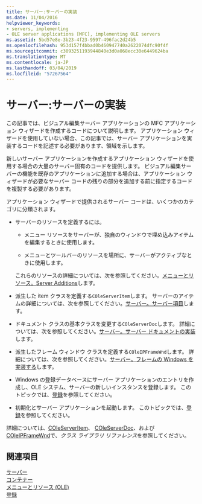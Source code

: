 ```yaml
---
title: サーバー:サーバーの実装
ms.date: 11/04/2016
helpviewer_keywords:
- servers, implementing
- OLE server applications [MFC], implementing OLE servers
ms.assetid: 5bd57e8e-3b23-4f23-9597-496fac2d24b5
ms.openlocfilehash: 953d157f4bbad0b460947740a2622074dfc90f4f
ms.sourcegitcommit: c3093251193944840e3d0a068ecc30e6449624ba
ms.translationtype: MT
ms.contentlocale: ja-JP
ms.lasthandoff: 03/04/2019
ms.locfileid: "57267564"
---
```

# <a name="servers-implementing-a-server"></a>サーバー:サーバーの実装

この記事では、ビジュアル編集サーバー アプリケーションの MFC アプリケーション ウィザードを作成するコードについて説明します。 アプリケーション ウィザードを使用していない場合、この記事では、サーバー アプリケーションを実装するコードを記述する必要があります、領域を示します。

新しいサーバー アプリケーションを作成するアプリケーション ウィザードを使用する場合の大量のサーバー固有のコードを提供します。 ビジュアル編集サーバーの機能を既存のアプリケーションに追加する場合は、アプリケーション ウィザードが必要なサーバー コードの残りの部分を追加する前に指定するコードを複製する必要があります。

アプリケーション ウィザードで提供されるサーバー コードは、いくつかのカテゴリに分類されます。

- サーバーのリソースを定義するには。

  - メニュー リソースをサーバーが、独自のウィンドウで埋め込みアイテムを編集するときに使用します。

  - メニューとツールバーのリソースを場所に、サーバーがアクティブなときに使用します。

  これらのリソースの詳細については、次を参照してください。[メニューとリソース。Server Additions](../mfc/menus-and-resources-server-additions.md)します。

- 派生した item クラスを定義する`COleServerItem`します。 サーバーのアイテムの詳細については、次を参照してください。[サーバー。サーバー項目](../mfc/servers-server-items.md)します。

- ドキュメント クラスの基本クラスを変更する`COleServerDoc`します。 詳細については、次を参照してください。[サーバー。サーバー ドキュメントの実装](../mfc/servers-implementing-server-documents.md)します。

- 派生したフレーム ウィンドウ クラスを定義する`COleIPFrameWnd`します。 詳細については、次を参照してください。[サーバー。フレームの Windows を実装する](../mfc/servers-implementing-in-place-frame-windows.md)します。

- Windows の登録データベースにサーバー アプリケーションのエントリを作成し、OLE システム、サーバーの新しいインスタンスを登録します。 このトピックでは、[登録](../mfc/registration.md)を参照してください。

- 初期化とサーバー アプリケーションを起動します。 このトピックでは、[登録](../mfc/registration.md)を参照してください。

詳細については、[COleServerItem](../mfc/reference/coleserveritem-class.md)、 [COleServerDoc](../mfc/reference/coleserverdoc-class.md)、および[COleIPFrameWnd](../mfc/reference/coleipframewnd-class.md)で、*クラス ライブラリ リファレンス*を参照してください。

## <a name="see-also"></a>関連項目

[サーバー](../mfc/servers.md)<br/>
[コンテナー](../mfc/containers.md)<br/>
[メニューとリソース (OLE)](../mfc/menus-and-resources-ole.md)<br/>
[登録](../mfc/registration.md)
